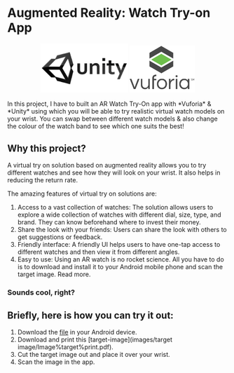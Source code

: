 # Augmented Reality: Watch Try-on App

<p align="center">
  <img src="logos/unity.png" width="200px">
  <img src="logos/vuforia.png" width="150px">
</p>
In this project, I have to built an AR Watch Try-On app with *Vuforia* & *Unity* using which you will be able to try realistic virtual watch models on your wrist. You can swap between different watch models & also change the colour of the  watch band to see which one suits the best!

## Why this project?

A virtual try on solution based on augmented reality allows you to try different watches and see how they will look on your wrist. It also helps in reducing the return rate.

The amazing features of virtual try on solutions are:

1. Access to a vast collection of watches: The solution allows users to explore a wide collection of watches with different dial, size, type, and brand. They can know beforehand where to invest their money.
2. Share the look with your friends: Users can share the look with others to get suggestions or feedback.
3. Friendly interface: A friendly UI helps users to have one-tap access to different watches and then view it from different angles.
4. Easy to use: Using an AR watch is no rocket science. All you have to do is to download and install it to your Android mobile phone and scan the target image. Read more.

### Sounds cool, right? 

## Briefly, here is how you can try it out:

1. Download the [file](apk/Watch%20Try%20On%20App.sln.apk) in your Android device.
2. Download and print this [target-image](images/target image/Image%target%print.pdf).
3. Cut the target image out and place it over your wrist.
4. Scan the image in the app.